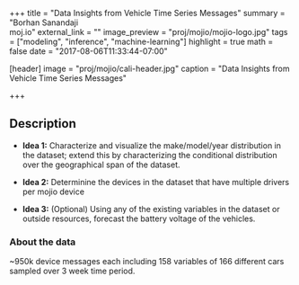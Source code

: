 +++
title = "Data Insights from Vehicle Time Series Messages"
summary = "Borhan Sanandaji<br />moj.io"
external_link = ""
image_preview = "proj/mojio/mojio-logo.jpg"
tags = ["modeling", "inference", "machine-learning"]
highlight = true
math = false
date = "2017-08-06T11:33:44-07:00"

[header]
  image = "proj/mojio/cali-header.jpg"
  caption = "Data Insights from Vehicle Time Series Messages"

+++

## Description

* **Idea 1:** Characterize and visualize the make/model/year distribution in the dataset; extend this by characterizing the conditional distribution over the geographical span of the dataset.

* **Idea 2:** Determinine the devices in the dataset that have multiple drivers per mojio device

* **Idea 3:** (Optional) Using any of the existing variables in the dataset or outside resources, forecast the battery voltage of the vehicles. 

### About the data

~950k device messages each including 158 variables of 166 different cars sampled over 3 week time period.
